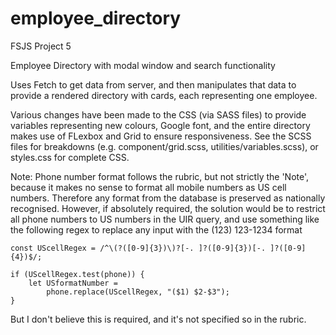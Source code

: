# employee_directory
FSJS Project 5

Employee Directory with modal window and search functionality

Uses Fetch to get data from server, and then manipulates that data to provide a rendered directory with cards, each representing one employee.

Various changes have been made to the CSS (via SASS files) to provide variables representing new colours, Google font, and the entire directory makes use of FLexbox and Grid to ensure responsiveness. See the SCSS files for breakdowns (e.g. component/grid.scss, utilities/variables.scss), or styles.css for complete CSS.



Note: Phone number format follows the rubric, but not strictly the 'Note', because it makes no sense to format all mobile numbers as US cell numbers. Therefore any format from the database is preserved as nationally recognised. However, if absolutely required, the solution would be to restrict all phone numbers to US numbers in the UIR query, and use something like the following regex to replace any input with the (123) 123-1234 format

```
const UScellRegex = /^\(?([0-9]{3})\)?[-. ]?([0-9]{3})[-. ]?([0-9]{4})$/;

if (UScellRegex.test(phone)) {
    let USformatNumber =
        phone.replace(UScellRegex, "($1) $2-$3");
} 

```

But I don't believe this is required, and it's not specified so in the rubric.
